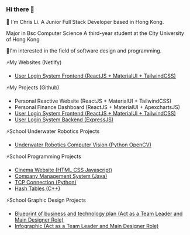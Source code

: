 ### Hi there 👋

<!--
**netfse/netfse** is a ✨ _special_ ✨ repository because its `README.md` (this file) appears on your GitHub profile.

Here are some ideas to get you started:

- 🔭 I’m currently working on ...
- 🌱 I’m currently learning ...
- 👯 I’m looking to collaborate on ...
- 🤔 I’m looking for help with ...
- 💬 Ask me about ...
- 📫 How to reach me: ...
- 😄 Pronouns: ...
- ⚡ Fun fact: ...
-->

💬 I'm Chris Li.
    A Junior Full Stack Developer based in Hong Kong.

Major in Bsc Computer Science
A third-year student at the City University of Hong Kong

🤔I'm interested in the field of software design and programming.

⚡My Websites (Netlify)
- [User Login System Frontend (ReactJS + MaterialUI + TailwindCSS)](https://main--aquamarine-blini-c55521.netlify.app)

⚡My Projects (Github)
- Personal Reactive Website (ReactJS + MaterialUI + TailwindCSS)
- Personal Finance Dashboard (ReactJS + MaterialUI + ApexchartsJS)
- [User Login System Frontend (ReactJS + MaterialUI + TailwindCSS)](https://github.com/netfse/pweuserservice-frontend)
- [User Login System Backend (ExpressJS)](https://github.com/netfse/pweuserservice)

⚡School Underwater Robotics Projects
- [Underwater Robotics Computer Vision (Python OpenCV)](https://github.com/netfse/uw)
  
⚡School Programming Projects
- [Cinema Website (HTML CSS Javascript)](https://github.com/netfse/Cinema-Website)
- [Company Management System (Java)](https://github.com/netfse/Company-Management)
- [TCP Connection (Python)](https://github.com/netfse/TCP-Connection)
- [Hash Tables (C++)](https://github.com/netfse/Hash-Tables)

⚡School Graphic Design Projects
- [Blueprint of business and technology plan (Act as a Team Leader and Main Designer Role)](https://github.com/netfse/English-for-Engineering/blob/1f4556cbbab0a744f2748017fb79da7e11c4499f/T01-Group05-Blueprint_4_.pdf)
- [Infographic (Act as a Team Leader and Main Designer Role)](https://github.com/netfse/English-for-Engineering/blob/365f9d2b16c1dc1a4198b6b0a0fb663ebef2da2f/organ-donation_59025548.png)

